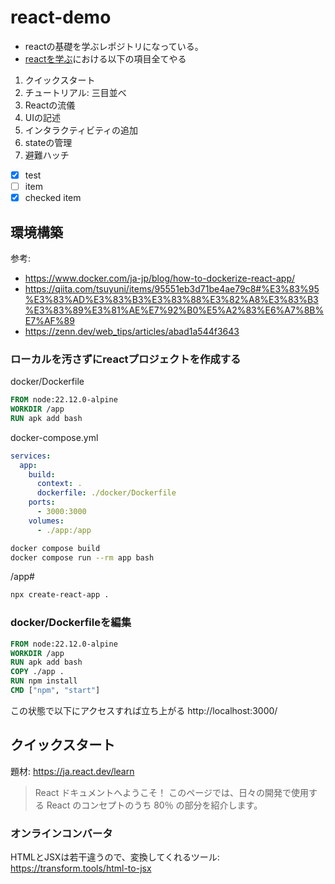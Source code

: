 # react-demo
- reactの基礎を学ぶレポジトリになっている。
- [reactを学ぶ](https://ja.react.dev/learn)における以下の項目全てやる
1. クイックスタート
2. チュートリアル: 三目並べ
3. Reactの流儀
4. UIの記述
5. インタラクティビティの追加
6. stateの管理
7. 避難ハッチ
- [x] test
- [ ] item
- [x] checked item

## 環境構築
参考: 
- https://www.docker.com/ja-jp/blog/how-to-dockerize-react-app/
- https://qiita.com/tsuyuni/items/95551eb3d71be4ae79c8#%E3%83%95%E3%83%AD%E3%83%B3%E3%83%88%E3%82%A8%E3%83%B3%E3%83%89%E3%81%AE%E7%92%B0%E5%A2%83%E6%A7%8B%E7%AF%89
- https://zenn.dev/web_tips/articles/abad1a544f3643

### ローカルを汚さずにreactプロジェクトを作成する
docker/Dockerfile
```Dockerfile
FROM node:22.12.0-alpine
WORKDIR /app
RUN apk add bash
```

docker-compose.yml
```yml
services:
  app:
    build:
      context: .
      dockerfile: ./docker/Dockerfile
    ports:
      - 3000:3000
    volumes:
      - ./app:/app
```

```bash
docker compose build 
docker compose run --rm app bash
```

/app#
```bash
npx create-react-app .
```

### docker/Dockerfileを編集

```Dockerfile
FROM node:22.12.0-alpine
WORKDIR /app
RUN apk add bash
COPY ./app .
RUN npm install
CMD ["npm", "start"]
```

この状態で以下にアクセスすれば立ち上がる
http://localhost:3000/

## クイックスタート
題材: https://ja.react.dev/learn
>React ドキュメントへようこそ！ このページでは、日々の開発で使用する React のコンセプトのうち 80％ の部分を紹介します。

### オンラインコンバータ
HTMLとJSXは若干違うので、変換してくれるツール: https://transform.tools/html-to-jsx
